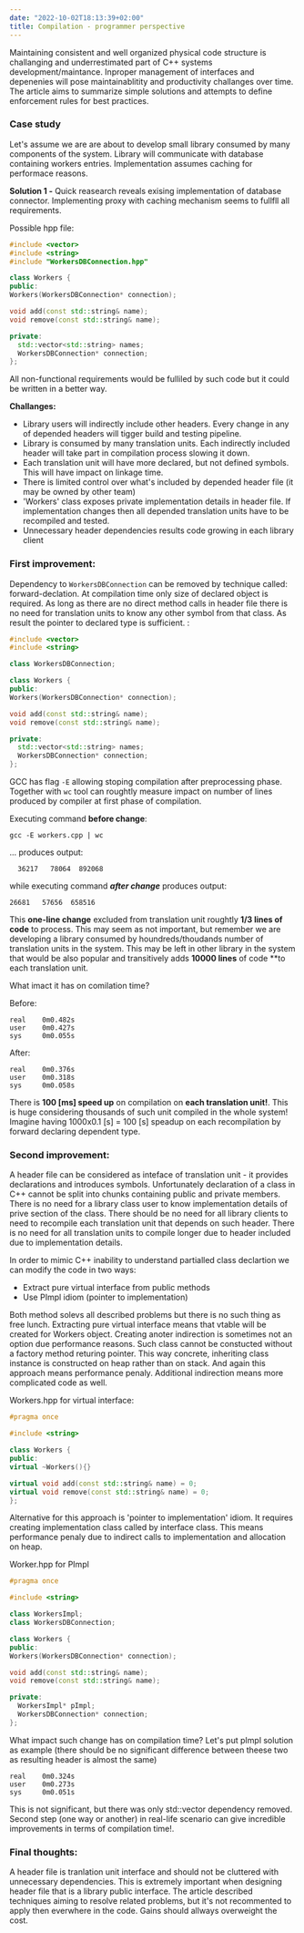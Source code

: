 ```yaml
---
date: "2022-10-02T18:13:39+02:00"
title: Compilation - programmer perspective
---
```


Maintaining consistent and well organized physical code structure is challanging and underrestimated part of C++ systems development/maintance. Inproper management of interfaces and depenenies will pose maintainablitity and productivity challanges over time. The article aims to summarize simple solutions and attempts to define enforcement rules for best practices.


### Case study
Let's assume we are are about to develop small library consumed by many components of the system. Library will communicate with database containing workers entries. Implementation assumes caching for performace reasons.

**Solution 1 -** Quick reasearch reveals exising implementation of database connector. Implementing proxy with caching mechanism seems to fullfll all requirements. 

Possible hpp file:

```cpp
#include <vector>
#include <string>
#include "WorkersDBConnection.hpp"

class Workers {
public:
Workers(WorkersDBConnection* connection);

void add(const std::string& name);
void remove(const std::string& name);

private:
  std::vector<std::string> names;
  WorkersDBConnection* connection;
};
```

All non-functional requirements would be fulliled by such code but it could be written in a better way.

**Challanges:**
* Library users will indirectly include other headers. Every change in any of depended headers will tigger build and testing pipeline.
* Library is consumed by many translation units. Each indirectly included header will take part in compilation process slowing it down.
* Each translation unit will have more declared, but not defined symbols. This will have impact on linkage time.   
* There is limited control over what's included by depended header file (it may be owned by other team)
* 'Workers' class exposes private implementation details in header file. If implementation changes then all depended translation units have to be recompiled and tested.
* Unnecessary header dependencies results code growing in each library client 

### First improvement:

Dependency to ``WorkersDBConnection`` can be removed by technique called: forward-declation. At compilation time only size of declared object is required. As long as there are no direct method calls in header file there is no need for translation units to know any other symbol from that class. As result the pointer to declared type is sufficient. :

```cpp
#include <vector>
#include <string>

class WorkersDBConnection;

class Workers {
public:
Workers(WorkersDBConnection* connection);

void add(const std::string& name);
void remove(const std::string& name);

private:
  std::vector<std::string> names;
  WorkersDBConnection* connection;
};
```

GCC has flag ``-E`` allowing stoping compilation after preprocessing phase. Together with ``wc`` tool can roughtly measure impact on number of lines produced by compiler at first phase of compilation. 

Executing command **before change**:
```
gcc -E workers.cpp | wc
```
... produces output:
```
  36217   78064  892068
```

while executing command ***after change*** produces output:
```
26681   57656  658516
```

This **one-line change** excluded from translation unit roughtly **1/3 lines of code** to process. This may seem as not important, but remember we are developing a library consumed by houndreds/thoudands number of translation units in the system. This may be left in other library in the system that would be also popular and transitively adds **10000 lines** of code **to each translation unit.

What imact it has on comilation time?  

Before:
```
real    0m0.482s
user    0m0.427s
sys     0m0.055s
```

After:
```
real    0m0.376s
user    0m0.318s
sys     0m0.058s
```

There is **100 [ms] speed up** on compilation on **each translation unit!**. This is huge considering thousands of such unit compiled in the whole system! Imagine having 1000x0.1 [s] = 100 [s] speadup on each recompilation by forward declaring dependent type.

### Second improvement:

A header file can be considered as inteface of translation unit - it provides declarations and introduces symbols. Unfortunately declaration of a class in C++ cannot be split into chunks containing public and private members. There is no need for a library class user to know implementation details of prive section of the class. There should be no need for all library clients to need to recompile each translation unit that depends on such header. There is no need for all translation units to compile longer due to header included due to implementation details.

In order to mimic C++ inability to understand partialled class declartion we can modify the code in two ways:
* Extract pure virtual interface from public methods 
* Use PImpl idiom (pointer to implementation)

Both method solevs all described problems but there is no such thing as free lunch. Extracting pure virtual interface means that vtable will be created for Workers object. Creating anoter indirection is sometimes not an option due performance reasons. Such class cannot be constucted without a factory method returing pointer. This way concrete, inheriting class instance is constructed on heap rather than on stack. And again this approach means performance penaly. Additional indirection means more complicated code as well. 


Workers.hpp for virtual interface:
```cpp
#pragma once

#include <string>

class Workers {
public:
virtual ~Workers(){}

virtual void add(const std::string& name) = 0;
virtual void remove(const std::string& name) = 0;
};
```

Alternative for this approach is 'pointer to implementation' idiom. It requires creating implementation class called by interface class. This means performance penaly due to indirect calls to implementation and allocation on heap. 

Worker.hpp for PImpl
```cpp
#pragma once

#include <string>

class WorkersImpl;
class WorkersDBConnection;

class Workers {
public:
Workers(WorkersDBConnection* connection);

void add(const std::string& name);
void remove(const std::string& name);

private:
  WorkersImpl* pImpl;
  WorkersDBConnection* connection;
};
```

What impact such change has on compilation time? Let's put pImpl solution as example (there should be no significant difference between theese two as resulting header is almost the same)
```
real    0m0.324s
user    0m0.273s
sys     0m0.051s
```

This is not significant, but there was only std::vector dependency removed. Second step (one way or another) in real-life scenario can give incredible improvements in terms of compilation time!. 

### Final thoughts:

A header file is tranlation unit interface and should not be cluttered with unnecessary dependencies. This is extremely important when designing header file that is a library public interface. The article described techniques aiming to resolve related problems, but it's not recommented to apply then everwhere in the code. Gains should allways overweight the cost.

